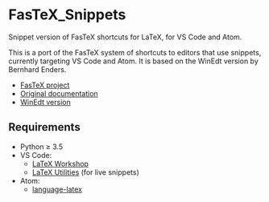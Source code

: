 # FasTeX_Snippets
Snippet version of FasTeX shortcuts for LaTeX, for VS Code and Atom.

This is a port of the FasTeX system of shortcuts to editors that use snippets, 
currently targeting VS Code and Atom.
It is based on the WinEdt version by Bernhard Enders.

- [FasTeX project](http://www.cds.caltech.edu/~fastex/fastex_docs.html)
- [Original documentation](http://www.cds.caltech.edu/~fastex/fastex_docs.html)
- [WinEdt version](http://www.winedt.org/macros/latex/FasTeX.html)

## Requirements

- Python ≥ 3.5
- VS Code:
  - [LaTeX Workshop](https://marketplace.visualstudio.com/items?itemName=James-Yu.latex-workshop)
  - [LaTeX Utilities](https://marketplace.visualstudio.com/items?itemName=tecosaur.latex-utilities) (for live snippets)
- Atom:
  - [language-latex](https://atom.io/packages/language-latex)
